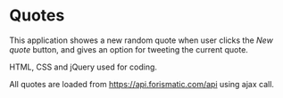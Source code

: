 # Quotes

This application showes a new random quote when user clicks the *New quote* button, and gives an option for tweeting the current quote.

HTML, CSS and jQuery used for coding.

All quotes are loaded from https://api.forismatic.com/api using ajax call.